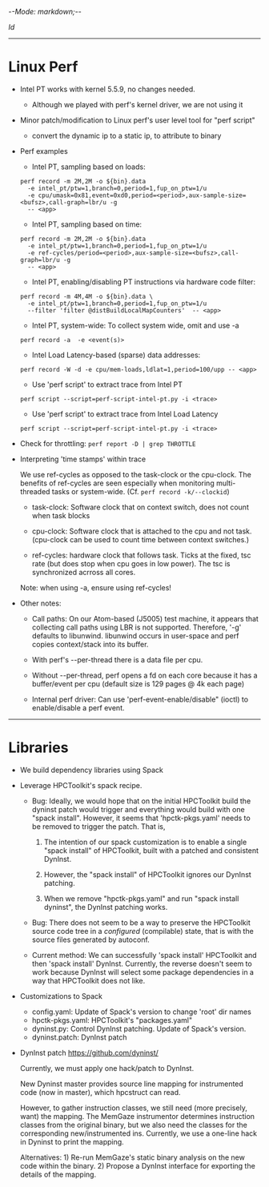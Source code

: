 -*-Mode: markdown;-*-

$Id$

-----------------------------------------------------------------------------
Linux Perf
=============================================================================

- Intel PT works with kernel 5.5.9, no changes needed.
  - Although we played with perf's kernel driver, we are not using it
    
- Minor patch/modification to Linux perf's user level tool for "perf script"
  - convert the dynamic ip to a static ip, to attribute to binary

- Perf examples

  - Intel PT, sampling based on loads:
  ```
  perf record -m 2M,2M -o ${bin}.data
    -e intel_pt/ptw=1,branch=0,period=1,fup_on_ptw=1/u 
    -e cpu/umask=0x81,event=0xd0,period=<period>,aux-sample-size=<bufsz>,call-graph=lbr/u -g
    -- <app>
  ```

  - Intel PT, sampling based on time:
  ```
  perf record -m 2M,2M -o ${bin}.data
    -e intel_pt/ptw=1,branch=0,period=1,fup_on_ptw=1/u
    -e ref-cycles/period=<period>,aux-sample-size=<bufsz>,call-graph=lbr/u -g 
    -- <app>
  ```

  - Intel PT, enabling/disabling PT instructions via hardware code filter:
  ```
  perf record -m 4M,4M -o ${bin}.data \
    -e intel_pt/ptw=1,branch=0,period=1,fup_on_ptw=1/u
    --filter 'filter @distBuildLocalMapCounters'  -- <app>
  ```

  - Intel PT, system-wide: To collect system wide, omit <app> and use -a
  ```
  perf record -a  -e <event(s)>
  ```


  - Intel Load Latency-based (sparse) data addresses:
  ```
  perf record -W -d -e cpu/mem-loads,ldlat=1,period=100/upp -- <app>
  ```


  - Use 'perf script' to extract trace from Intel PT
  ```
  perf script --script=perf-script-intel-pt.py -i <trace>
  ```
  
  - Use 'perf script' to extract trace from Intel Load Latency
  ```
  perf script --script=perf-script-intel-pt.py -i <trace>
  ```


- Check for throttling:
  `perf report -D | grep THROTTLE`


- Interpreting 'time stamps' within trace

  We use ref-cycles as opposed to the task-clock or the cpu-clock. The
  benefits of ref-cycles are seen especially when monitoring
  multi-threaded tasks or system-wide. (Cf. `perf record -k/--clockid`)

  - task-clock: Software clock that on context switch, does not count
    when task blocks

  - cpu-clock: Software clock that is attached to the cpu and not
    task. (cpu-clock can be used to count time between context
    switches.)
  
  - ref-cycles: hardware clock that follows task. Ticks at the fixed,
    tsc rate (but does stop when cpu goes in low power). The tsc is
    synchronized acrross all cores.
  
  Note: when using -a, ensure using ref-cycles!


- Other notes:

  - Call paths: On our Atom-based (J5005) test machine, it appears
    that collecting call paths using LBR is not supported. Therefore,
    '-g' defaults to libunwind. libunwind occurs in user-space and
    perf copies context/stack into its buffer.

  - With perf's --per-thread there is a data file per cpu.
   
  - Without --per-thread, perf opens a fd on each core because it has
    a buffer/event per cpu (default size is 129 pages @ 4k each page)
    
  - Internal perf driver: Can use 'perf-event-enable/disable" (ioctl)
    to enable/disable a perf event.


-----------------------------------------------------------------------------
Libraries
=============================================================================

- We build dependency libraries using Spack

- Leverage HPCToolkit's spack recipe.

  - Bug: Ideally, we would hope that on the initial HPCToolkit build
    the dyninst patch would trigger and everything would build with
    one "spack install". However, it seems that 'hpctk-pkgs.yaml'
    needs to be removed to trigger the patch. That is,
    
    1. The intention of our spack customization is to enable a single
       "spack install" of HPCToolkit, built with a patched and
       consistent DynInst.

    2. However, the "spack install" of HPCToolkit ignores our DynInst
       patching.

    3. When we remove "hpctk-pkgs.yaml" and run "spack install
       dyninst", the DynInst patching works.
    
  - Bug: There does not seem to be a way to preserve the HPCToolkit
    source code tree in a *configured* (compilable) state, that is
    with the source files generated by autoconf.
    
  - Current method: We can successfully 'spack install' HPCToolkit and
    then 'spack install' DynInst. Currently, the reverse doesn't seem
    to work because DynInst will select some package dependencies in a
    way that HPCToolkit does not like.


- Customizations to Spack

  - config.yaml:     Update of Spack's version to change 'root' dir names
  - hpctk-pkgs.yaml: HPCToolkit's "packages.yaml"
  - dyninst.py:      Control DynInst patching. Update of Spack's version.
  - dyninst.patch:   DynInst patch


- DynInst patch
  https://github.com/dyninst/

  Currently, we must apply one hack/patch to DynInst.
  
    New Dyninst master provides source line mapping for instrumented
    code (now in master), which hpcstruct can read.

    However, to gather instruction classes, we still need (more
    precisely, want) the mapping.  The MemGaze instrumentor determines
    instruction classes from the original binary, but we also need the
    classes for the corresponding new/instrumented ins. Currently,
    we use a one-line hack in Dyninst to print the mapping.
    
    Alternatives: 1) Re-run MemGaze's static binary analysis on the
    new code within the binary. 2) Propose a DynInst interface for
    exporting the details of the mapping.
